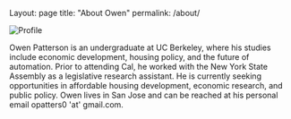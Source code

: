 Layout: page
title: "About Owen"
permalink: /about/

![Profile](https://scontent-lga3-1.xx.fbcdn.net/v/t1.0-9/50309746_1159051024250168_13555672700420096_n.jpg_nc_cat=108&_nc_ohc=SdJNdQSh0bUAQkhLchPXIrgRYB-7sKhRC5JndpXtRh4UI0yVwXbjwCLtQ&_nc_ht=scontent-lga31.xx&oh=7194e225dcbd57e93e1f230a50753b7f&oe=5E68FC2F)

Owen Patterson is an undergraduate at UC Berkeley, where his studies include economic development, housing policy, and the 
future of automation. Prior to attending Cal, he worked with the New York State Assembly as a legislative research assistant. 
He is currently seeking opportunities in affordable housing development, economic research, and public policy. Owen lives in 
San Jose and can be reached at his personal email opatters0 'at' gmail.com.
